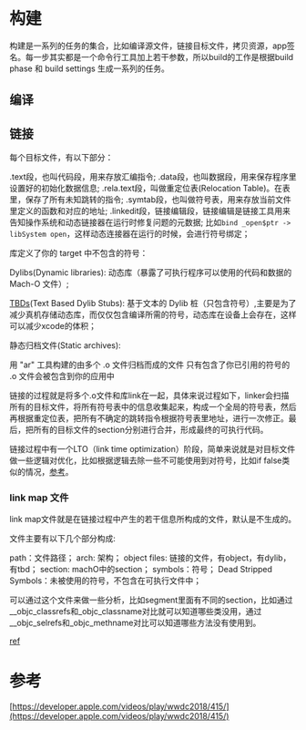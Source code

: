 # 构建

构建是一系列的任务的集合，比如编译源文件，链接目标文件，拷贝资源，app签名。每一步其实都是一个命令行工具加上若干参数，所以build的工作是根据build phase 和 build settings 生成一系列的任务。

## 编译

## 链接

每个目标文件，有以下部分：

.text段，也叫代码段，用来存放汇编指令;
.data段，也叫数据段，用来保存程序里设置好的初始化数据信息;
.rela.text段，叫做重定位表(Relocation Table)。在表里，保存了所有未知跳转的指令;
.symtab段，也叫做符号表，用来存放当前文件里定义的函数和对应的地址;
.linkedit段，链接编辑段，链接编辑是链接工具用来告知操作系统和动态链接器在运行时修复问题的元数据; 比如`bind _open$ptr -> libSystem open`，这样动态连接器在运行的时候，会进行符号绑定；

库定义了你的 target 中不包含的符号：

Dylibs(Dynamic libraries): 动态库（暴露了可执行程序可以使用的代码和数据的 Mach-O 文件）;

[TBDs](http://kejinlu.com/2016/03/tbd-file/)(Text Based Dylib Stubs): 基于文本的 Dylib 桩（只包含符号）,主要是为了减少真机存储动态库，而仅仅包含编译所需的符号，动态库在设备上会存在，这样可以减少xcode的体积；

静态归档文件(Static archives): 

用 "ar" 工具构建的由多个 .o 文件归档而成的文件
只有包含了你已引用的符号的 .o 文件会被包含到你的应用中

链接的过程就是将多个.o文件和库link在一起，具体来说过程如下，linker会扫描所有的目标文件，将所有符号表中的信息收集起来，构成一个全局的符号表，然后再根据重定位表，把所有不确定的跳转指令根据符号表里地址，进行一次修正。最后，把所有的目标文件的section分别进行合并，形成最终的可执行代码。

链接过程中有一个LTO（link time optimization）阶段，简单来说就是对目标文件做一些逻辑对优化，比如根据逻辑去除一些不可能使用到对符号，比如if false类似的情况，[参考](https://llvm.org/docs/LinkTimeOptimization.html)。

### link map 文件

link map文件就是在链接过程中产生的若干信息所构成的文件，默认是不生成的。

文件主要有以下几个部分构成:

path：文件路径；
arch: 架构；
object files: 链接的文件，有object，有dylib，有tbd；
section: machO中的section；
symbols：符号；
Dead Stripped Symbols：未被使用的符号，不包含在可执行文件中；

可以通过这个文件来做一些分析，比如segment里面有不同的section，比如通过__objc_classrefs和_objc_classname对比就可以知道哪些类没用，通过__objc_selrefs和_objc_methname对比可以知道哪些方法没有使用到。

[ref](https://kingcos.me/posts/2019/link_map_file_in_xcode/)

# 参考

[https://developer.apple.com/videos/play/wwdc2018/415/](https://developer.apple.com/videos/play/wwdc2018/415/)
